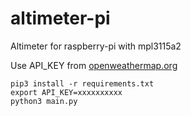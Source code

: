# altimeter-pi

Altimeter for raspberry-pi with mpl3115a2

Use API_KEY from [openweathermap.org](https://openweathermap.org)

```shell
pip3 install -r requirements.txt
export API_KEY=xxxxxxxxxx
python3 main.py
```
